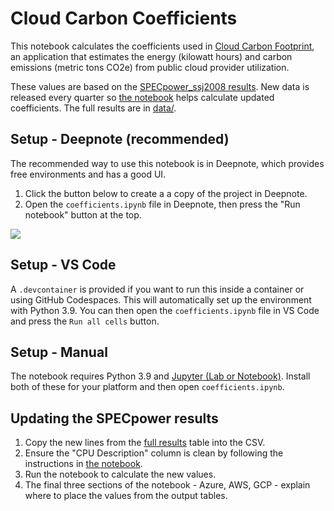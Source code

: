# Cloud Carbon Coefficients

This notebook calculates the coefficients used in [Cloud Carbon
Footprint](https://www.cloudcarbonfootprint.org/), an application that
estimates the energy (kilowatt hours) and carbon emissions (metric tons CO2e)
from public cloud provider utilization.

These values are based on the [SPECpower_ssj2008
results](https://www.spec.org/power_ssj2008/results/). New data is released
every quarter so [the notebook](coefficients.ipynb) helps calculate updated
coefficients. The full results are in [data/](data/).

## Setup - Deepnote (recommended)

The recommended way to use this notebook is in Deepnote, which provides free
environments and has a good UI. 

1. Click the button below to create a a copy of the project in Deepnote.
2. Open the `coefficients.ipynb` file in Deepnote, then press the "Run notebook"
   button at the top.

[<img
src="https://deepnote.com/buttons/launch-in-deepnote-white.svg">](https://deepnote.com/launch?url=https://github.com/davidmytton/cloud-carbon-coefficients)

## Setup - VS Code

A `.devcontainer` is provided if you want to run this inside a container or
using GitHub Codespaces. This will automatically set up the environment with
Python 3.9. You can then open the `coefficients.ipynb` file in VS Code and press
the `Run all cells` button.

## Setup - Manual

The notebook requires Python 3.9 and [Jupyter (Lab or
Notebook)](https://jupyter.org/install). Install both of these for your platform
and then open `coefficients.ipynb`.

## Updating the SPECpower results

1. Copy the new lines from the [full
   results](https://www.spec.org/power_ssj2008/results/power_ssj2008.html) table
   into the CSV.
2. Ensure the "CPU Description" column is clean by following the instructions in
   [the notebook](coefficients.ipynb).
3. Run the notebook to calculate the new values.
4. The final three sections of the notebook - Azure, AWS, GCP - explain where to
   place the values from the output tables.
